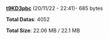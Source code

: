 [**t9KD3pbc**](/data/t9KD3pbc.txt) (20/11/22 - 22:41)- 685 bytes

**Total Datas**: 4052

**Total Size**: 22.06 MB / 22.1 MB